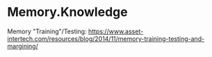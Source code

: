# Memory.Knowledge
Memory "Training"/Testing: https://www.asset-intertech.com/resources/blog/2014/11/memory-training-testing-and-margining/
